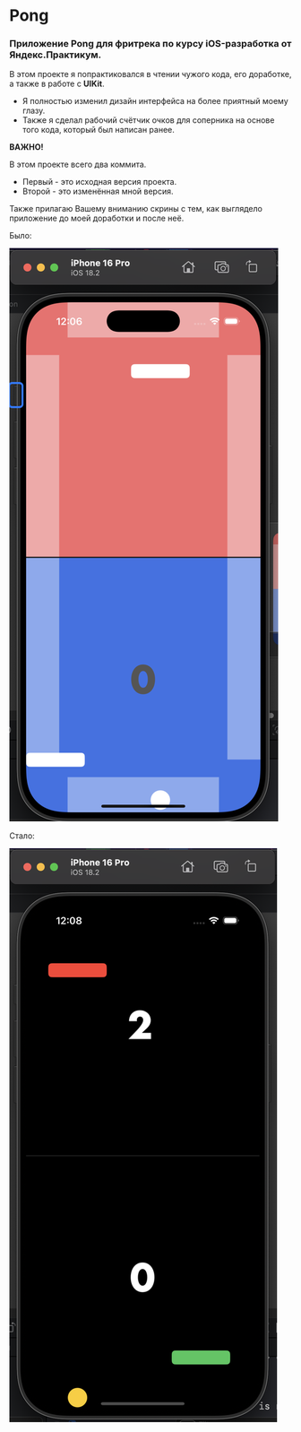 # Pong

### Приложение Pong для фритрека по курсу iOS-разработка от Яндекс.Практикум.

В этом проекте я попрактиковался в чтении чужого кода, его доработке, а также в работе с **UIKit**.

- Я полностью изменил дизайн интерфейса на более приятный моему глазу.
- Также я сделал рабочий счётчик очков для соперника на основе того кода, который был написан ранее.

**ВАЖНО!**

В этом проекте всего два коммита.

- Первый - это исходная версия проекта.
- Второй - это изменённая мной версия.

Также прилагаю Вашему вниманию скрины с тем, как выглядело приложение до моей доработки и после неё.

Было:

![Изначальная версия](screenshots/pong_before.png)


Стало:

![Доработанная версия](screenshots/pong_after.png)
